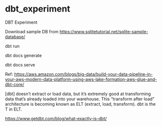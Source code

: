 # dbt_experiment
DBT Experiment


Download sample DB from
https://www.sqlitetutorial.net/sqlite-sample-database/

dbt run

dbt docs generate

dbt docs serve


Ref:
https://aws.amazon.com/blogs/big-data/build-your-data-pipeline-in-your-aws-modern-data-platform-using-aws-lake-formation-aws-glue-and-dbt-core/

[dbt] doesn’t extract or load data, but it’s extremely good at transforming data that’s already loaded into your warehouse. This “transform after load” architecture is becoming known as ELT (extract, load, transform). dbt is the T in ELT. 

https://www.getdbt.com/blog/what-exactly-is-dbt/
